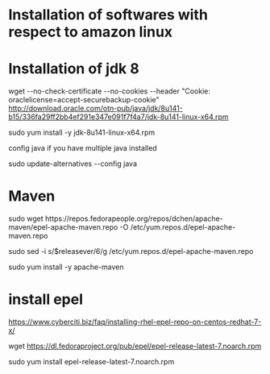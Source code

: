 # Installation of softwares with respect to amazon linux 
<h1>Installation of jdk 8</h1>

 wget --no-check-certificate --no-cookies --header "Cookie: oraclelicense=accept-securebackup-cookie" http://download.oracle.com/otn-pub/java/jdk/8u141-b15/336fa29ff2bb4ef291e347e091f7f4a7/jdk-8u141-linux-x64.rpm

 sudo yum install -y jdk-8u141-linux-x64.rpm 

config java if you have multiple java installed

 sudo update-alternatives --config java
<h1> Maven</h1>
 sudo wget https://repos.fedorapeople.org/repos/dchen/apache-maven/epel-apache-maven.repo -O /etc/yum.repos.d/epel-apache-maven.repo 

sudo sed -i s/\$releasever/6/g /etc/yum.repos.d/epel-apache-maven.repo

sudo yum install -y apache-maven

<h1>install epel </h1>

https://www.cyberciti.biz/faq/installing-rhel-epel-repo-on-centos-redhat-7-x/

wget https://dl.fedoraproject.org/pub/epel/epel-release-latest-7.noarch.rpm

sudo yum install epel-release-latest-7.noarch.rpm
